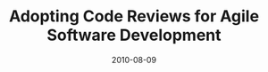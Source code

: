 ---
abstract: ''
authors:
- Andreas Mauczka
- Mario Bernhart
- Thomas Grechenig
date: '2010-08-09'
featured: false
links:
- name: Publik
  url: https://publik.tuwien.ac.at/showentry.php?ID=195639&lang=1
publication_types:
- '0'
publishDate: '2010-08-09'
title: Adopting Code Reviews for Agile Software Development
url_pdf: ''
---